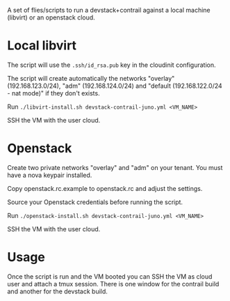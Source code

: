 A set of flies/scripts to run a devstack+contrail against a local machine (libvirt) or an openstack cloud.

Local libvirt
=============

The script will use the `.ssh/id_rsa.pub` key in the cloudinit configuration.

The script will create automatically the networks "overlay" (192.168.123.0/24),
"adm" (192.168.124.0/24) and "default (192.168.122.0/24 - nat mode)" if they
don't exists.

Run `./libvirt-install.sh devstack-contrail-juno.yml <VM_NAME>`

SSH the VM with the user cloud.

Openstack
=========

Create two private networks "overlay" and "adm" on your tenant. You must have a nova keypair installed.

Copy openstack.rc.example to openstack.rc and adjust the settings.

Source your Openstack credentials before running the script.

Run `./openstack-install.sh devstack-contrail-juno.yml <VM_NAME>`

SSH the VM with the user cloud.

Usage
=====

Once the script is run and the VM booted you can SSH the VM as cloud user and attach a tmux session.
There is one window for the contrail build and another for the devstack build.
